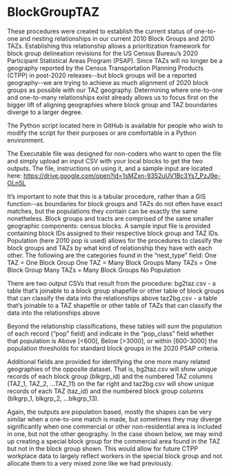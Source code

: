 # BlockGroupTAZ

These procedures were created to establish the current status of one-to-one and nesting relationships in our current 2010 Block Groups and 2010 TAZs. Establishing this relationship allows a prioritization framework for block group delineation revisions for the US Census Bureau’s 2020 Participant Statistical Areas Program (PSAP). Since TAZs will no longer be a geography reported by the Census Transportation Planning Products (CTPP) in post-2020 releases--but block groups will be a reported geography--we are trying to achieve as much alignment of 2020 block groups as possible with our TAZ geography. Determining where one-to-one and one-to-many relationships exist already allows us to focus first on the bigger lift of aligning geographies where block group and TAZ boundaries diverge to a larger degree.

The Python script located here in GitHub is available for people who wish to modify the script for their purposes or are comfortable in a Python environment. 

The Executable file was designed for non-coders who want to open the file and simply upload an input CSV with your local blocks to get the two outputs. The file, instructions on using it, and a sample input are located here: https://drive.google.com/open?id=1sMZxn-9352uUV1Bc3Ys7_PzJ9e-OLn5L

It’s important to note that this is a tabular procedure, rather than a GIS function--as boundaries for block groups and TAZs do not often have exact matches, but the populations they contain can be exactly the same nonetheless. Block groups and tracts are comprised of the same smaller geographic components: census blocks. A sample input file is provided containing block IDs assigned to their respective block group and TAZ IDs. Population (here 2010 pop is used) allows for the procedures to classify the block groups and TAZs by what kind of relationship they have with each other. The following are the categories found in the “nest_type” field:
One TAZ = One Block Group
One TAZ = Many Block Groups
Many TAZs = One Block Group
Many TAZs = Many Block Groups
No Population

There are two output CSVs that result from the procedure:
bg2taz.csv - a table that’s joinable to a block group shapefile or other table of block groups that can classify the data into the relationships above
taz2bg.csv - a table that’s joinable to a TAZ shapefile or other table of TAZs that can classify the data into the relationships above

Beyond the relationship classifications, these tables will sum the population of each record (“pop” field) and indicate in the “pop_class” field whether that population is 
Above [<600], 
Below [>3000], 
or within [600-3000]
the population thresholds for standard block groups in the 2020 PSAP criteria. 

Additional fields are provided for identifying the one more many related geographies of the opposite dataset. That is, bg2taz.csv will show unique records of each block group (blkgrp_id) and the numbered TAZ columns (TAZ_1, TAZ_2, ...TAZ_11) on the far right and taz2bg.csv will show unique records of each TAZ (taz_id) and the numbered block group columns (blkgrp_1, blkgrp_2, ...blkgrp_13).

Again, the outputs are population based, mostly the shapes can be very similar when a one-to-one match is made, but sometimes they may diverge significantly when one commercial or other non-residential area is included in one, but not the other geography. In the case shown below, we may wind up creating a special block group for the commercial area found in the TAZ but not in the block group shown. This would allow for future CTPP workplace data to largely reflect workers in the special block group and not allocate them to a very mixed zone like we had previously. 


